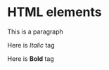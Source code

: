 <h1>HTML elements</h1>
<p>This is a paragraph</p>
<p>Here is <i>Italic</i> tag</p>
<p>Here is <b>Bold</b> tag</p>
